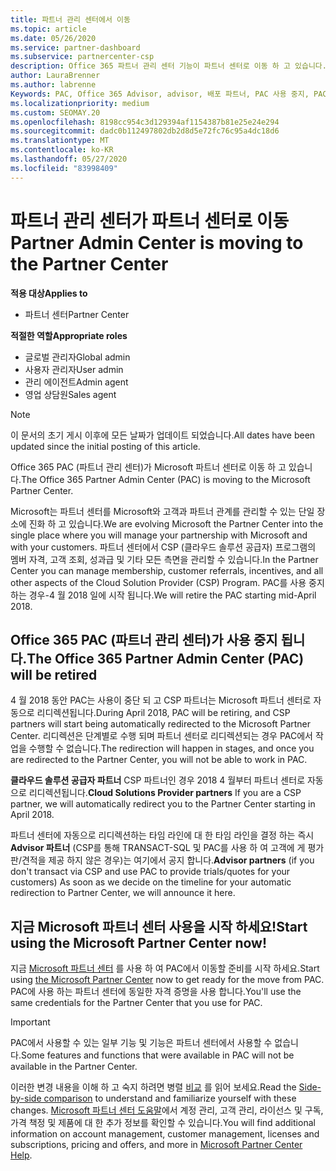 ```yaml
---
title: 파트너 관리 센터에서 이동
ms.topic: article
ms.date: 05/26/2020
ms.service: partner-dashboard
ms.subservice: partnercenter-csp
description: Office 365 파트너 관리 센터 기능이 파트너 센터로 이동 하 고 있습니다.
author: LauraBrenner
ms.author: labrenne
Keywords: PAC, Office 365 Advisor, advisor, 배포 파트너, PAC 사용 중지, PAC 사용 중지
ms.localizationpriority: medium
ms.custom: SEOMAY.20
ms.openlocfilehash: 8198cc954c3d129394af1154387b81e25e24e294
ms.sourcegitcommit: dadc0b112497802db2d8d5e72fc76c95a4dc18d6
ms.translationtype: MT
ms.contentlocale: ko-KR
ms.lasthandoff: 05/27/2020
ms.locfileid: "83998409"
---
```

# <a name="partner-admin-center-is-moving-to-the-partner-center"></a><span data-ttu-id="772fa-104">파트너 관리 센터가 파트너 센터로 이동</span><span class="sxs-lookup"><span data-stu-id="772fa-104">Partner Admin Center is moving to the Partner Center</span></span>

<span data-ttu-id="772fa-105">**적용 대상**</span><span class="sxs-lookup"><span data-stu-id="772fa-105">**Applies to**</span></span>

- <span data-ttu-id="772fa-106">파트너 센터</span><span class="sxs-lookup"><span data-stu-id="772fa-106">Partner Center</span></span>

<span data-ttu-id="772fa-107">**적절한 역할**</span><span class="sxs-lookup"><span data-stu-id="772fa-107">**Appropriate roles**</span></span>
- <span data-ttu-id="772fa-108">글로벌 관리자</span><span class="sxs-lookup"><span data-stu-id="772fa-108">Global admin</span></span>
- <span data-ttu-id="772fa-109">사용자 관리자</span><span class="sxs-lookup"><span data-stu-id="772fa-109">User admin</span></span>
- <span data-ttu-id="772fa-110">관리 에이전트</span><span class="sxs-lookup"><span data-stu-id="772fa-110">Admin agent</span></span>
- <span data-ttu-id="772fa-111">영업 상담원</span><span class="sxs-lookup"><span data-stu-id="772fa-111">Sales agent</span></span>

> [!NOTE]  
> <span data-ttu-id="772fa-112">이 문서의 초기 게시 이후에 모든 날짜가 업데이트 되었습니다.</span><span class="sxs-lookup"><span data-stu-id="772fa-112">All dates have been updated since the initial posting of this article.</span></span>

<span data-ttu-id="772fa-113">Office 365 PAC (파트너 관리 센터)가 Microsoft 파트너 센터로 이동 하 고 있습니다.</span><span class="sxs-lookup"><span data-stu-id="772fa-113">The Office 365 Partner Admin Center (PAC) is moving to the Microsoft Partner Center.</span></span>

<span data-ttu-id="772fa-114">Microsoft는 파트너 센터를 Microsoft와 고객과 파트너 관계를 관리할 수 있는 단일 장소에 진화 하 고 있습니다.</span><span class="sxs-lookup"><span data-stu-id="772fa-114">We are evolving Microsoft the Partner Center into the single place where you will manage your partnership with Microsoft and with your customers.</span></span> <span data-ttu-id="772fa-115">파트너 센터에서 CSP (클라우드 솔루션 공급자) 프로그램의 멤버 자격, 고객 조회, 성과급 및 기타 모든 측면을 관리할 수 있습니다.</span><span class="sxs-lookup"><span data-stu-id="772fa-115">In the Partner Center you can manage membership, customer referrals, incentives, and all other aspects of the Cloud Solution Provider (CSP) Program.</span></span> <span data-ttu-id="772fa-116">PAC를 사용 중지 하는 경우-4 월 2018 일에 시작 됩니다.</span><span class="sxs-lookup"><span data-stu-id="772fa-116">We will retire the PAC starting mid-April 2018.</span></span>

## <a name="the-office-365-partner-admin-center-pac-will-be-retired"></a><span data-ttu-id="772fa-117">Office 365 PAC (파트너 관리 센터)가 사용 중지 됩니다.</span><span class="sxs-lookup"><span data-stu-id="772fa-117">The Office 365 Partner Admin Center (PAC) will be retired</span></span>

<span data-ttu-id="772fa-118">4 월 2018 동안 PAC는 사용이 중단 되 고 CSP 파트너는 Microsoft 파트너 센터로 자동으로 리디렉션됩니다.</span><span class="sxs-lookup"><span data-stu-id="772fa-118">During April 2018, PAC will be retiring, and CSP partners will start being automatically redirected to the Microsoft Partner Center.</span></span> <span data-ttu-id="772fa-119">리디렉션은 단계별로 수행 되며 파트너 센터로 리디렉션되는 경우 PAC에서 작업을 수행할 수 없습니다.</span><span class="sxs-lookup"><span data-stu-id="772fa-119">The redirection will happen in stages, and once you are redirected to the Partner Center, you will not be able to work in PAC.</span></span> 

<span data-ttu-id="772fa-120">**클라우드 솔루션 공급자 파트너** CSP 파트너인 경우 2018 4 월부터 파트너 센터로 자동으로 리디렉션됩니다.</span><span class="sxs-lookup"><span data-stu-id="772fa-120">**Cloud Solutions Provider partners** If you are a CSP partner, we will automatically redirect you to the Partner Center starting in April 2018.</span></span> 

<span data-ttu-id="772fa-121">파트너 센터에 자동으로 리디렉션하는 타임 라인에 대 한 타임 라인을 결정 하는 즉시 **Advisor 파트너** (CSP를 통해 TRANSACT-SQL 및 PAC를 사용 하 여 고객에 게 평가판/견적을 제공 하지 않은 경우)는 여기에서 공지 합니다.</span><span class="sxs-lookup"><span data-stu-id="772fa-121">**Advisor partners** (if you don't transact via CSP and use PAC to provide trials/quotes for your customers) As soon as we decide on the timeline for your automatic redirection to Partner Center, we will announce it here.</span></span> 


## <a name="start-using-the-microsoft-partner-center-now"></a><span data-ttu-id="772fa-122">지금 Microsoft 파트너 센터 사용을 시작 하세요!</span><span class="sxs-lookup"><span data-stu-id="772fa-122">Start using the Microsoft Partner Center now!</span></span>

<span data-ttu-id="772fa-123">지금 [Microsoft 파트너 센터](https://partnercenter.microsoft.com/) 를 사용 하 여 PAC에서 이동할 준비를 시작 하세요.</span><span class="sxs-lookup"><span data-stu-id="772fa-123">Start using [the Microsoft Partner Center](https://partnercenter.microsoft.com/) now to get ready for the move from PAC.</span></span>  <span data-ttu-id="772fa-124">PAC에 사용 하는 파트너 센터에 동일한 자격 증명을 사용 합니다.</span><span class="sxs-lookup"><span data-stu-id="772fa-124">You'll use the same credentials for the Partner Center that you use for PAC.</span></span>

> [!IMPORTANT]  
> <span data-ttu-id="772fa-125">PAC에서 사용할 수 있는 일부 기능 및 기능은 파트너 센터에서 사용할 수 없습니다.</span><span class="sxs-lookup"><span data-stu-id="772fa-125">Some features and functions that were available in PAC will not be available in the Partner Center.</span></span>

 <span data-ttu-id="772fa-126">이러한 변경 내용을 이해 하 고 숙지 하려면 병렬 [비교](moving-from-pac-to-pc.md) 를 읽어 보세요.</span><span class="sxs-lookup"><span data-stu-id="772fa-126">Read the [Side-by-side comparison](moving-from-pac-to-pc.md) to understand and familiarize yourself with these changes.</span></span>  <span data-ttu-id="772fa-127">[Microsoft 파트너 센터 도움말](https://docs.microsoft.com/partner-center/)에서 계정 관리, 고객 관리, 라이선스 및 구독, 가격 책정 및 제품에 대 한 추가 정보를 확인할 수 있습니다.</span><span class="sxs-lookup"><span data-stu-id="772fa-127">You will find additional information on account management, customer management, licenses and subscriptions, pricing and offers, and more in [Microsoft Partner Center Help](https://docs.microsoft.com/partner-center/).</span></span>
